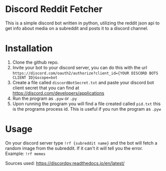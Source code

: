 # Discord Reddit Fetcher
This is a simple discord bot written in python, utilizing the reddit json api to get info about media on a subreddit and posts it to a discord channel.

# Installation
1. Clone the github repo.
2. Invite your bot to your discord server, you can do this with the url `https://discord.com/oauth2/authorize?client_id={YOUR DISCORD BOTS CLIENT ID}&scope=bot`
3. Create a file called `discordBotSecret.txt` and paste your discord bot client secret that you can find at https://discord.com/developers/applications
4. Run the program as `.pyw` or `.py`
5. Upon running the program you will find a file created called `pid.txt` this is the programs process id. This is useful if you run the program as `.pyw`

# Usage
On your discord server type `!rf {subreddit name}` and the bot will fetch a random image from the subreddit. If it can't it will tell you the error.
Example: `!rf memes`

Sources used: https://discordpy.readthedocs.io/en/latest/
